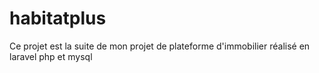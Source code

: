 # habitatplus
Ce projet est la suite de mon projet de plateforme d'immobilier réalisé en laravel php et mysql
